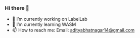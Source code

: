### Hi there 👋

- 🔭 I’m currently working on LabelLab
- 🌱 I’m currently learning WASM
- 📫 How to reach me: Email: adityabhatnagar14@gmail.com
